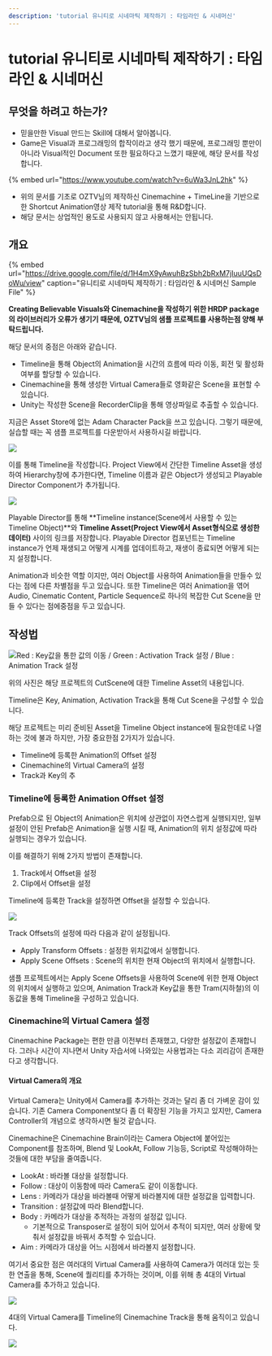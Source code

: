 ```yaml
---
description: 'tutorial 유니티로 시네마틱 제작하기 : 타임라인 & 시네머신'
---
```


# tutorial 유니티로 시네마틱 제작하기 : 타임라인 & 시네머신

## 무엇을 하려고 하는가?

* 믿을만한 Visual 만드는 Skill에 대해서 알아봅니다.
* Game은 Visual과 프로그래밍의 합작이라고 생각 했기 때문에, 프로그래밍 뿐만이 아니라 Visual적인 Document 또한 필요하다고 느꼈기 때문에, 해당 문서를 작성합니다.

{% embed url="https://www.youtube.com/watch?v=6uWa3JnL2hk" %}

* 위의 문서를 기초로 OZTV님의 제작하신 Cinemachine + TimeLine을 기반으로 한 Shortcut Animation영상 제작 tutorial을 통해 R&D합니다.
* 해당 문서는 상업적인 용도로 사용되지 않고 사용해서는 안됩니다.

## 개요 

{% embed url="https://drive.google.com/file/d/1H4mX9yAwuhBzSbh2bRxM7jIuuUQsDoWu/view" caption="유니티로 시네마틱 제작하기 : 타임라인 & 시네머신 Sample File" %}

**Creating Believable Visuals와 Cinemachine을 작성하기 위한 HRDP package의 라이브러리가 오류가 생기기 때문에, OZTV님의 샘플 프로젝트를 사용하는점 양해 부탁드립니다.**

해당 문서의 중점은 아래와 같습니다.

* Timeline을 통해 Object의 Animation을 시간의 흐름에 따라 이동, 회전 및 활성화 여부를 할당할 수 있습니다.
* Cinemachine을 통해 생성한 Virtual Camera들로 영화같은 Scene을 표현할 수 있습니다.
* Unity는 작성한 Scene을 RecorderClip을 통해 영상파일로 추출할 수 있습니다.

지금은 Asset Store에 없는 Adam Character Pack을 쓰고 있습니다. 그렇기 때문에, 실습할 때는 꼭 샘플 프로젝트를 다운받아서 사용하시길 바랍니다.

![](../../../.gitbook/assets/image%20%28243%29.png)

이를 통해 Timeline을 작성합니다. Project View에서 간단한 Timeline Asset을 생성하여 Hierarchy창에 추가한다면, Timeline 이름과 같은 Object가 생성되고 Playable Director Component가 추가됩니다.

![](../../../.gitbook/assets/image%20%28245%29.png)

Playable Director를 통해 **Timeline instance\(Scene에서 사용할 수 있는 Timeline Object\)**와 **Timeline Asset\(Project View에서 Asset형식으로 생성한 데이터\)** 사이의 링크를 저장합니다. Playable Director 컴포넌트는 Timeline instance가 언제 재생되고 어떻게 시계를 업데이트하고, 재생이 종료되면 어떻게 되는지 설정합니다.

Animation과 비슷한 역할 이지만, 여러 Object를 사용하여 Animation들을 만들수 있다는 점에 다른 차별점을 두고 있습니다. 또한 Timeline은 여러 Animation을 엮어 Audio, Cinematic Content, Particle Sequence로 하나의 복잡한 Cut Scene을 만들 수 있다는 점에중점을 두고 있습니다. 

## 작성법 

![Red : Key&#xAC12;&#xC744; &#xD1B5;&#xD55C; &#xAC12;&#xC758; &#xC774;&#xB3D9; / Green : Activation Track &#xC124;&#xC815; / Blue : Animation Track &#xC124;&#xC815;](../../../.gitbook/assets/image%20%28244%29.png)

위의 사진은 해당 프로젝트의 CutScene에 대한 Timeline Asset의 내용입니다.

Timeline은 Key, Animation, Activation Track을 통해 Cut Scene을 구성할 수 있습니다.

해당 프로젝트는 미리 준비된 Asset을 Timeline Object instance에 필요한데로 나열하는 것에 불과 하지만, 가장 중요한점 2가지가 있습니다.

* Timeline에 등록한 Animation의 Offset 설정
* Cinemachine의 Virtual Camera의 설정
* Track과 Key의 추

### Timeline에 등록한 Animation Offset 설정 

Prefab으로 된 Object의 Animation은 위치에 상관없이 자연스럽게 실행되지만, 일부 설정이 안된 Prefab은 Animation을 실행 시킬 때, Animation의 위치 설정값에 따라 실행되는 경우가 있습니다.

이를 해결하기 위해 2가지 방법이 존재합니다.

1. Track에서 Offset을 설정
2. Clip에서 Offset을 설정

Timeline에 등록한 Track을 설정하면 Offset을 설정할 수 있습니다.

![](../../../.gitbook/assets/image%20%28246%29.png)

Track Offsets의 설정에 따라 다음과 같이 설정됩니다.

* Apply Transform Offsets : 설정한 위치값에서 실행합니다.
* Apply Scene Offsets : Scene의 위치한 현재 Object의 위치에서 실행합니다.

샘플 프로젝트에서는 Apply Scene Offsets을 사용하여 Scene에 위한 현재 Object의 위치에서 실행하고 있으며, Animation Track과 Key값을 통한 Tram\(지하철\)의 이동값을 통해 Timeline을 구성하고 있습니다.



### Cinemachine의 Virtual Camera 설정

Cinemachine Package는 편한 만큼 이전부터 존재했고, 다양한 설정값이 존재합니다. 그러나 시간이 지나면서 Unity 자습서에 나와있는 사용법과는 다소 괴리감이 존재한다고 생각합니다.

#### Virtual Camera의 개요

Virtual Camera는 Unity에서 Camera를 추가하는 것과는 달리 좀 더 가벼운 감이 있습니다. 기존 Camera Component보다 좀 더 확장된 기능을 가지고 있지만, Camera Controller의 개념으로 생각하시면 될것 같습니다.

Cinemachine은 Cinemachine Brain이라는 Camera Object에 붙어있는 Component를 참조하며, Blend 및 LookAt, Follow 기능등, Script로 작성해야하는 것들에 대한 부담을 줄여줍니다.

* LookAt : 바라볼 대상을 설정합니다.
* Follow : 대상이 이동함에 따라 Camera도 같이 이동합니다.
* Lens : 카메라가 대상을 바라볼때 어떻게 바라볼지에 대한 설정값을 입력합니다.
* Transition : 설정값에 따라 Blend합니다.
* Body : 카메라가 대상을 추적하는 과정의 설정값 입니다.
  * 기본적으로 Transposer로 설정이 되어 있어서 추적이 되지만, 여러 상황에 맞춰서 설정값을 바꿔서 추적할 수 있습니다.
* Aim : 카메라가 대상을 어느 시점에서 바라볼지 설정합니다.

여기서 중요한 점은 여러대의 Virtual Camera를 사용하여 Camera가 여러대 있는 듯한 연출을 통해, Scene에 퀄리티를 추가하는 것이며, 이를 위해 총 4대의 Virtual Camera를 추가하고 있습니다.

![](../../../.gitbook/assets/image%20%28249%29.png)

4대의 Virtual Camera를 Timeline의 Cinemachine Track을 통해 움직이고 있습니다.

![](../../../.gitbook/assets/image%20%28248%29.png)







